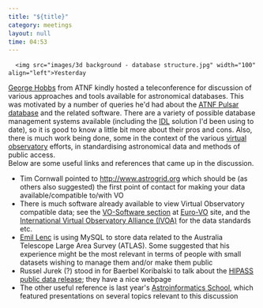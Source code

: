 ```yaml
---
title: "${title}"
category: meetings
layout: null
time: 04:53
---
```

<!-- converted from blosxom format post by dkg 22.1.2022 -->
  <!-- Thursday, April 08, 2010 12:53PM-->
      <img src="images/3d background - database structure.jpg" width="100" align="left">Yesterday
<a href="http://www.atnf.csiro.au/people/George.Hobbs/">George Hobbs</a> from ATNF
kindly hosted a teleconference for discussion of various approaches and tools
available for astronomical databases. This was motivated by a number of queries
he'd had about the
<a href="http://www.atnf.csiro.au/research/pulsar/psrcat">ATNF Pulsar database</a>
and the related software. There are a variety of possible database management
systems available (including the
<a href="http://idlastro.gsfc.nasa.gov/contents.html#C3">IDL</a> solution I'd been
using to date), so it is good to know a little bit more about their pros and
cons. Also, there is much work being done, some in the context of the various
<a href="http://en.wikipedia.org/wiki/Virtual_Observatory">virtual
observatory</a> efforts, in standardising astronomical data and methods of
public access.  <br clear="left">
Below are some useful links and references that came up in the discussion.
<ul>
<li>Tim Cornwall pointed to <a href="http://www.astrogrid.org">http://www.astrogrid.org</a> which should be (as others also suggested) the first point of contact for making your data available/compatible to/with VO
<li>There is much software already available to view Virtual Observatory compatible data; see the <a href="http://www.euro-vo.org/pub/fc/software.html">VO-Software section</a> at <a href="http://www.euro-vo.org">Euro-VO</a> site, and the <a href="http://ivoa.net">International Virtual Observatory Alliance (IVOA)</a> for the data standards etc. 
<li><a href="http://www.atnf.csiro.au/people/Emil.Lenc/ATNF_Homepage/Home.html">Emil Lenc</a> is using MySQL to store data related to the Australia Telescope Large Area Survey (ATLAS).  Some suggested that his experience might be the most relevant in terms of people with small datasets wishing to manage them and/or make them public
<li>Russel Jurek (?) stood in for Baerbel Koribalski to talk about the <a href="http://www.atnf.csiro.au/research/multibeam/release">HIPASS public data release</a>; they have a nice webpage 
<li>The other useful reference is last year's <a href="http://www.physics.usyd.edu.au/ioa/ausvoss">Astroinformatics School</a>,  which featured presentations on several topics relevant to this discussion
</ul>
